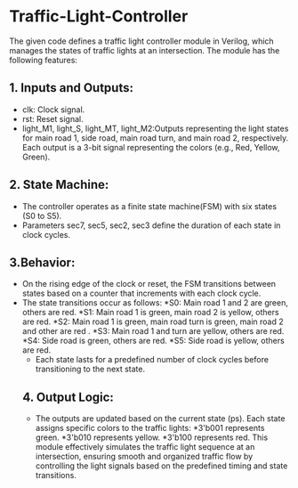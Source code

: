 # Traffic-Light-Controller
The given code defines a traffic light controller module in Verilog, which manages the states of traffic lights at an intersection. The module has the following features:
## 1. Inputs and Outputs:
  - clk: Clock signal.
  - rst: Reset signal.
  - light_M1, light_S, light_MT, light_M2:Outputs representing the light states for main road 1, side road, main road turn, and main road 2, respectively. Each output is a 3-bit signal representing the colors (e.g., Red, Yellow, Green).
## 2. State Machine:
- The controller operates as a finite state machine(FSM) with six states (S0 to S5).
- Parameters sec7, sec5, sec2, sec3 define the duration of each state in clock cycles.
 ## 3.Behavior:
 - On the rising edge of the clock or reset, the FSM transitions between states based on a counter that increments with each clock cycle.
 - The state transitions occur as follows:
    *S0: Main road 1 and 2 are green, others are red.
    *S1: Main road 1 is green, main road 2 is yellow, others are red.
    *S2: Main road 1 is green, main road turn is green, main road 2 and               other are red .
    *S3: Main road 1 and turn are yellow, others are red.
    *S4: Side road is green, others are red.
    *S5: Side road is yellow, others are red.
   - Each state lasts for a predefined number of clock cycles before transitioning to the next state.
   ## 4. Output Logic:
   - The outputs are updated based on the current state (ps). Each state assigns specific colors to the traffic lights:
    *3'b001 represents green.
    *3'b010 represents yellow.
    *3'b100 represents red.
   This module effectively simulates the traffic light sequence at an intersection, ensuring smooth and organized traffic flow by controlling the light signals based on the predefined timing and state transitions.
